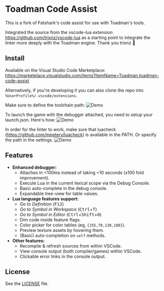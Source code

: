 # Toadman Code Assist

This is a fork of Fatshark's code assist for use with Toadman's tools.

Integrated the source from the vscode-lua extension https://github.com/trixnz/vscode-lua as a starting point to integrate the linter more deeply with the Toadman engine. Thank you trixnz 🙏

## Install
Available on the Visual Studio Code Marketplace: https://marketplace.visualstudio.com/items?itemName=Toadman.toadman-code-assist

Alternatively, if you're developing it you can also clone the repo into `%UserProfile%/.vscode/extensions`.

Make sure to define the toolchain path:
![Demo](https://raw.githubusercontent.com/catdawg/vscode-fs-code-assist/master/resources/settings.gif)

To launch the game with the debugger attached, you need to setup your launch.json. Here's how:
![Demo](https://raw.githubusercontent.com/catdawg/vscode-fs-code-assist/master/resources/debug.gif)

In order for the linter to work, make sure that luacheck (https://github.com/mpeterv/luacheck) is available in the PATH. Or specify the path in the settings.
![Demo](https://raw.githubusercontent.com/catdawg/vscode-fs-code-assist/master/resources/luacheck.gif)


## Features
+ **Enhanced debugger:**
  + Attaches in <100ms instead of taking ~10 seconds (x100 fold improvement).
  + Execute Lua in the current lexical scope via the Debug Console.
  + Basic auto-complete in the debug console.
  + Expandable tree-view for table values.
+ **Lua language features support:**
  + _Go to Definition_ (<kbd>F12</kbd>)
  + _Go to Symbol in Workspace_ (<kbd>Ctrl</kbd>+<kbd>T</kbd>)
  + _Go to Symbol in Editor_ (<kbd>Ctrl</kbd>+<kbd>Shift</kbd>+<kbd>O</kbd>)
  + Dim code inside feature flags.
  + Color picker for color tables (eg, `{255,70,130,180}`).
  + Preview texture assets by hovering them.
  + (Basic) auto-completion on `self` methods.
+ **Other features:**
  + Recompile & refresh sources from within VSCode.
  + View console output (both compiler/games) within VSCode.
  + Clickable error links in the console output.

## License
See the [LICENSE](./LICENSE.txt) file.
